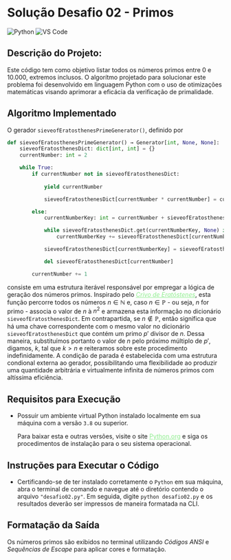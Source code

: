 # Solução Desafio 02 - Primos
![Python](https://img.shields.io/badge/Python-512BD4?style=flat&logo=python&logoColor=yellow)
![VS Code](https://img.shields.io/badge/VScode-007ACC?style=flat&logo=visualstudiocode&logoColor=white)

## Descrição do Projeto:
Este código tem como objetivo listar todos os números primos entre 0 e 10.000,
extremos inclusos. O algorítmo projetado para solucionar este problema foi
desenvolvido em linguagem Python com o uso de otimizações matemáticas visando
aprimorar a eficácia da verificação de primalidade.

## Algoritmo Implementado
O gerador `sieveofEratosthenesPrimeGenerator()`, definido por

```python
def sieveofEratosthenesPrimeGenerator() → Generator[int, None, None]:
    sieveofEratosthenesDict: dict[int, int] = {}
    currentNumber: int = 2

    while True:
        if currentNumber not in sieveofEratosthenesDict:
            
            yield currentNumber

            sieveofEratosthenesDict[currentNumber * currentNumber] = currentNumber

        else:
            currentNumberKey: int = currentNumber + sieveofEratosthenesDict[currentNumber]

            while sieveofEratosthenesDict.get(currentNumberKey, None) is not None:
                currentNumberKey += sieveofEratosthenesDict[currentNumber]

            sieveofEratosthenesDict[currentNumberKey] = sieveofEratosthenesDict[currentNumber]

            del sieveofEratosthenesDict[currentNumber]

        currentNumber += 1
```

consiste em uma estrutura iterável responsável por empregar a lógica de geração dos
números primos. Inspirado pelo
<a href="https://pt.wikipedia.org/wiki/Crivo_de_Erat%C3%B3stenes" target="_blank" style="font-style: italic; color: lightgreen">Crivo de Eratóstenes</a>,
esta função percorre todos os números $n \in \mathbb{N}$ e, caso $n \in \mathbb{P}$ -
ou seja, $n$ for primo - associa o valor de $n$ à $n^{2}$ e armazena esta informação no
dicionário `sieveofEratosthenesDict`. Em contrapartida, se $n \notin \mathbb{P}$, então
significa que há uma chave correspondente com o mesmo valor no dicionário `sieveofEratosthenesDict` que contém um primo $p'$ divisor de $n$. Dessa maneira,
substituímos portanto o valor de $n$ pelo próximo múltiplo de $p'$, digamos, $k$, tal que
$k > n$ e reiteramos sobre este procedimento indefinidamente. A condição de parada é
estabelecida com uma estrutura condional externa ao gerador, possibilitando uma
flexibilidade ao produzir uma quantidade arbitrária e virtualmente infinita de números
primos com altíssima eficiência.

## Requisitos para Execução
- Possuir um ambiente virtual Python instalado localmente em sua máquina com a
versão `3.8` ou superior.

    Para baixar esta e outras versões, visite o site
    <a target="_blank" href="https://www.python.org/downloads/" style="color: lightgreen">Python.org</a> e siga os procedimentos de instalação para o
    seu sistema operacional.

## Instruções para Executar o Código
- Certificando-se de ter instalado corretamente o <code>Python</code> em sua
máquina, abra o terminal de comando e navegue até o diretório contendo o arquivo
<code>"desafio02.py"</code>. Em seguida, digite <code>python desafio02.py</code>
e os resultados deverão ser impressos de maneira formatada na CLI.

## Formatação da Saída
Os números primos são exibidos no terminal utilizando _Códigos ANSI_ e _Sequências de Escape_ para aplicar cores e formatação.
